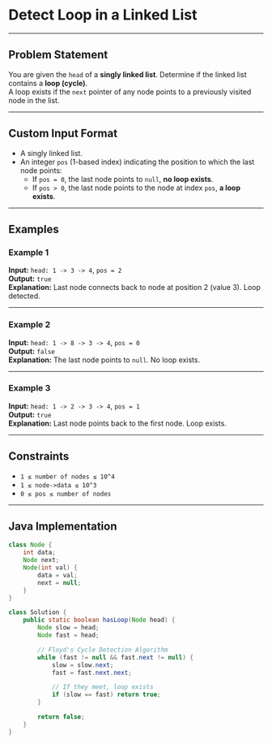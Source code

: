 # Detect Loop in a Linked List

---

## Problem Statement

You are given the `head` of a **singly linked list**. Determine if the linked list contains a **loop (cycle)**.  
A loop exists if the `next` pointer of any node points to a previously visited node in the list.

---

## Custom Input Format

- A singly linked list.
- An integer `pos` (1-based index) indicating the position to which the last node points:
  - If `pos = 0`, the last node points to `null`, **no loop exists**.
  - If `pos > 0`, the last node points to the node at index `pos`, **a loop exists**.

---

## Examples

### Example 1

**Input:** `head: 1 -> 3 -> 4`, `pos = 2`  
**Output:** `true`  
**Explanation:** Last node connects back to node at position 2 (value 3). Loop detected.

---

### Example 2

**Input:** `head: 1 -> 8 -> 3 -> 4`, `pos = 0`  
**Output:** `false`  
**Explanation:** The last node points to `null`. No loop exists.

---

### Example 3

**Input:** `head: 1 -> 2 -> 3 -> 4`, `pos = 1`  
**Output:** `true`  
**Explanation:** Last node points back to the first node. Loop exists.

---

## Constraints

- `1 ≤ number of nodes ≤ 10^4`
- `1 ≤ node->data ≤ 10^3`
- `0 ≤ pos ≤ number of nodes`

---

## Java Implementation

```java
class Node {
    int data;
    Node next;
    Node(int val) {
        data = val;
        next = null;
    }
}

class Solution {
    public static boolean hasLoop(Node head) {
        Node slow = head;
        Node fast = head;

        // Floyd's Cycle Detection Algorithm
        while (fast != null && fast.next != null) {
            slow = slow.next;
            fast = fast.next.next;

            // If they meet, loop exists
            if (slow == fast) return true;
        }

        return false;
    }
}